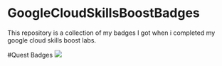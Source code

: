 # GoogleCloudSkillsBoostBadges
This repository is a collection of my badges I got when i completed my google cloud skills boost labs.

#Quest Badges
<img src="https://www.cloudskillsboost.google/public_profiles/58bf03c7-7ae2-4013-a2ff-1373bd8cfb6a/badges/5842605">


